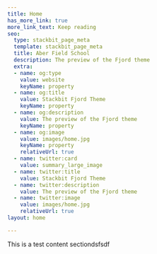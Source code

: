```yaml
---
title: Home
has_more_link: true
more_link_text: Keep reading
seo:
  type: stackbit_page_meta
  template: stackbit_page_meta
  title: Aber Field School
  description: The preview of the Fjord theme
  extra:
  - name: og:type
    value: website
    keyName: property
  - name: og:title
    value: Stackbit Fjord Theme
    keyName: property
  - name: og:description
    value: The preview of the Fjord theme
    keyName: property
  - name: og:image
    value: images/home.jpg
    keyName: property
    relativeUrl: true
  - name: twitter:card
    value: summary_large_image
  - name: twitter:title
    value: Stackbit Fjord Theme
  - name: twitter:description
    value: The preview of the Fjord theme
  - name: twitter:image
    value: images/home.jpg
    relativeUrl: true
layout: home

---
```

This is a test content sectiondsfsdf